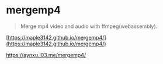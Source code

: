 # mergemp4

> Merge mp4 video and audio with ffmpeg(webassembly).

[https://maple3142.github.io/mergemp4/](https://maple3142.github.io/mergemp4/)

https://aynxu.l03.me/mergemp4/
